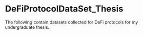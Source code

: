 # DeFiProtocolDataSet_Thesis
The following contain datasets collected for DeFi protocols for my undergraduate thesis. 
